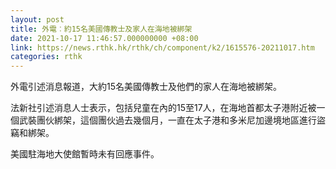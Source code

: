 ```yaml
---
layout: post
title: 外電︰約15名美國傳教士及家人在海地被綁架
date: 2021-10-17 11:46:57.000000000 +08:00
link: https://news.rthk.hk/rthk/ch/component/k2/1615576-20211017.htm
categories: rthk
---
```


外電引述消息報道，大約15名美國傳教士及他們的家人在海地被綁架。

法新社引述消息人士表示，包括兒童在內的15至17人，在海地首都太子港附近被一個武裝團伙綁架，這個團伙過去幾個月，一直在太子港和多米尼加邊境地區進行盜竊和綁架。

美國駐海地大使館暫時未有回應事件。
